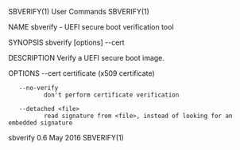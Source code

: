 SBVERIFY(1)                                                        User Commands                                                       SBVERIFY(1)

NAME
       sbverify - UEFI secure boot verification tool

SYNOPSIS
       sbverify [options] --cert <certfile> <efi-boot-image>

DESCRIPTION
       Verify a UEFI secure boot image.

OPTIONS
       --cert <certfile>
              certificate (x509 certificate)

       --no-verify
              don't perform certificate verification

       --detached <file>
              read signature from <file>, instead of looking for an embedded signature

sbverify 0.6                                                         May 2016                                                          SBVERIFY(1)
